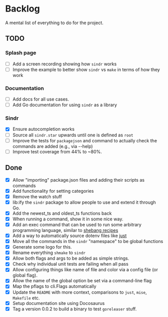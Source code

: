 # Backlog

A mental list of everything to do for the project.

## TODO

### Splash page

- [ ] Add a screen recording showing how `sindr` works
- [ ] Improve the example to better show `sindr` vs `make` in terms of how they work

### Documentation

- [ ] Add docs for all use cases.
- [ ] Add Go documentation for using `sindr` as a library

### Sindr

- [x] Ensure autocompletion works
- [ ] Source all `sindr.star` upwards until one is defined as `root`
- [ ] Improve the tests for `packagejson` and command to actually check the commands are added (e.g., via --help)
- [ ] Improve test coverage from 44% to ~80%.

## Done

- [x] Allow "importing" package.json files and adding their scripts as commands
- [x] Add functionality for setting categories
- [x] Remove the watch stuff
- [x] lib:ify the `sindr` package to allow people to use and extend it through Go.
- [x] Add the newest_ts and oldest_ts functions back
- [x] When running a command, show it in some nice way.
- [x] Add an exec command that can be used to run some arbitrary programming language, similar
  to [shebang recipes](https://github.com/casey/just?tab=readme-ov-file#shebang-recipes)
- [x] Add a way to automatically source dotenv files
  like [just](https://github.com/casey/just?tab=readme-ov-file#dotenv-settings)
- [x] Move all the commands in the `sindr` "namespace" to be global functions
- [x] Generate some logo for this.
- [x] Rename everything `shmake` to `sindr`
- [x] Allow both flags and args to be added as simple strings.
- [x] Check why individual unit tests are failing when all pass
- [x] Allow configuring things like name of file and color via a config file (or global flag).
- [x] Allow the name of the global option be set via a command-line flag
- [x] Map the pflags to cli.Flags automatically
- [x] Update the `README` with more context, comparisons to `just`, `mise`, `Makefile` etc.
- [x] Setup documentation site using Docosaurus
- [x] Tag a version 0.0.2 to build a binary to test `goreleaser` stuff.
